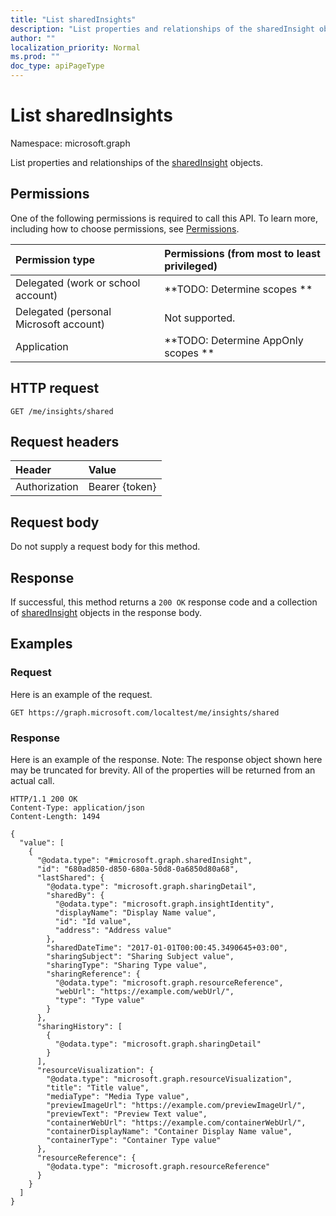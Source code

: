 ```yaml
---
title: "List sharedInsights"
description: "List properties and relationships of the sharedInsight objects."
author: ""
localization_priority: Normal
ms.prod: ""
doc_type: apiPageType
---
```


# List sharedInsights

Namespace: microsoft.graph

List properties and relationships of the [sharedInsight](../resources/sharedinsight.md) objects.

## Permissions
One of the following permissions is required to call this API. To learn more, including how to choose permissions, see [Permissions](/concepts/permissions-reference.md).

|Permission type|Permissions (from most to least privileged)|
|:---|:---|
|Delegated (work or school account)|**TODO: Determine scopes **|
|Delegated (personal Microsoft account)|Not supported.|
|Application|**TODO: Determine AppOnly scopes **|

## HTTP request
<!-- {
  "blockType": "ignored"
}
-->
``` http
GET /me/insights/shared
```

## Request headers
|Header|Value|
|:---|:---|
|Authorization|Bearer {token}|

## Request body
Do not supply a request body for this method.

## Response
If successful, this method returns a `200 OK` response code and a collection of [sharedInsight](../resources/sharedinsight.md) objects in the response body.

## Examples

### Request
Here is an example of the request.
<!-- {
  "blockType": "request",
  "name": "get_sharedinsight"
}
-->
``` http
GET https://graph.microsoft.com/localtest/me/insights/shared
```

### Response
Here is an example of the response. Note: The response object shown here may be truncated for brevity. All of the properties will be returned from an actual call.
<!-- {
  "blockType": "response",
  "truncated": true,
  "@odata.type": "collection(microsoft.graph.sharedinsight)"
}
-->
``` http
HTTP/1.1 200 OK
Content-Type: application/json
Content-Length: 1494

{
  "value": [
    {
      "@odata.type": "#microsoft.graph.sharedInsight",
      "id": "680ad850-d850-680a-50d8-0a6850d80a68",
      "lastShared": {
        "@odata.type": "microsoft.graph.sharingDetail",
        "sharedBy": {
          "@odata.type": "microsoft.graph.insightIdentity",
          "displayName": "Display Name value",
          "id": "Id value",
          "address": "Address value"
        },
        "sharedDateTime": "2017-01-01T00:00:45.3490645+03:00",
        "sharingSubject": "Sharing Subject value",
        "sharingType": "Sharing Type value",
        "sharingReference": {
          "@odata.type": "microsoft.graph.resourceReference",
          "webUrl": "https://example.com/webUrl/",
          "type": "Type value"
        }
      },
      "sharingHistory": [
        {
          "@odata.type": "microsoft.graph.sharingDetail"
        }
      ],
      "resourceVisualization": {
        "@odata.type": "microsoft.graph.resourceVisualization",
        "title": "Title value",
        "mediaType": "Media Type value",
        "previewImageUrl": "https://example.com/previewImageUrl/",
        "previewText": "Preview Text value",
        "containerWebUrl": "https://example.com/containerWebUrl/",
        "containerDisplayName": "Container Display Name value",
        "containerType": "Container Type value"
      },
      "resourceReference": {
        "@odata.type": "microsoft.graph.resourceReference"
      }
    }
  ]
}
```

